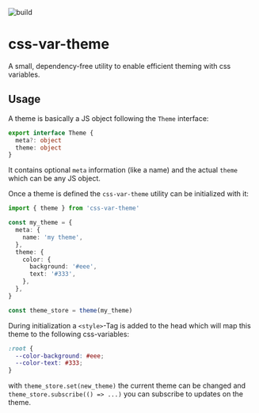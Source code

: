 ![build](https://github.com/gobeli/css-var-theme/workflows/build/badge.svg)

# css-var-theme

A small, dependency-free utility to enable efficient theming with css variables.

## Usage

A theme is basically a JS object following the `Theme` interface:

```ts
export interface Theme {
  meta?: object
  theme: object
}
```

It contains optional `meta` information (like a name) and the actual `theme` which can be any JS object.

Once a theme is defined the `css-var-theme` utility can be initialized with it:

```ts
import { theme } from 'css-var-theme'

const my_theme = {
  meta: {
    name: 'my theme',
  },
  theme: {
    color: {
      background: '#eee',
      text: '#333',
    },
  },
}

const theme_store = theme(my_theme)
```

During initialization a `<style>`-Tag is added to the head which will map this theme to the following css-variables:

```css
:root {
  --color-background: #eee;
  --color-text: #333;
}
```

with `theme_store.set(new_theme)` the current theme can be changed and `theme_store.subscribe(() => ...)` you can subscribe to updates on the theme.
